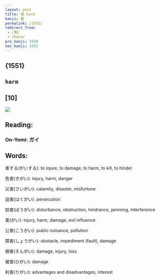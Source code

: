 ```yaml
---
layout: post
title: 害 harm
kanji: 害
permalink: /1551/
redirect_from:
 - /害/
 - /harm/
pre_kanji: 1550
nex_kanji: 1552
---
```


## {1551}

## `harm`

## [10]

<div class="stroke"><img src="E5AEB3.png" /></div>

## Reading:

### On-Yomi: ガイ

## Words:

害する(がいする): to injure, to damage, to harm, to kill, to hinder

危害(きがい): injury, harm, danger

災害(さいがい): calamity, disaster, misfortune

迫害(はくがい): persecution

妨害(ぼうがい): disturbance, obstruction, hindrance, jamming, interference

害(がい): injury, harm, damage, evil influence

公害(こうがい): public nuisance, pollution

障害(しょうがい): obstacle, impediment (fault), damage

損害(そんがい): damage, injury, loss

被害(ひがい): damage

利害(りがい): advantages and disadvantages, interest

